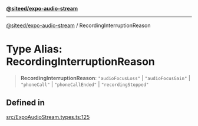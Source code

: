 [**@siteed/expo-audio-stream**](../README.md)

***

[@siteed/expo-audio-stream](../README.md) / RecordingInterruptionReason

# Type Alias: RecordingInterruptionReason

> **RecordingInterruptionReason**: `"audioFocusLoss"` \| `"audioFocusGain"` \| `"phoneCall"` \| `"phoneCallEnded"` \| `"recordingStopped"`

## Defined in

[src/ExpoAudioStream.types.ts:125](https://github.com/deeeed/expo-audio-stream/blob/689aeadedaa58050cd18e8ec1fa5ff1fcd93f0db/packages/expo-audio-stream/src/ExpoAudioStream.types.ts#L125)
